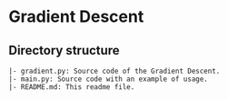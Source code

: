 # Gradient Descent

## Directory structure

```
|- gradient.py: Source code of the Gradient Descent.
|- main.py: Source code with an example of usage.
|- README.md: This readme file.
```

<!-- For further information, read the article posted on [my website](https://viniciusarruda.github.io/projects/genetic-algorithm/).
 -->